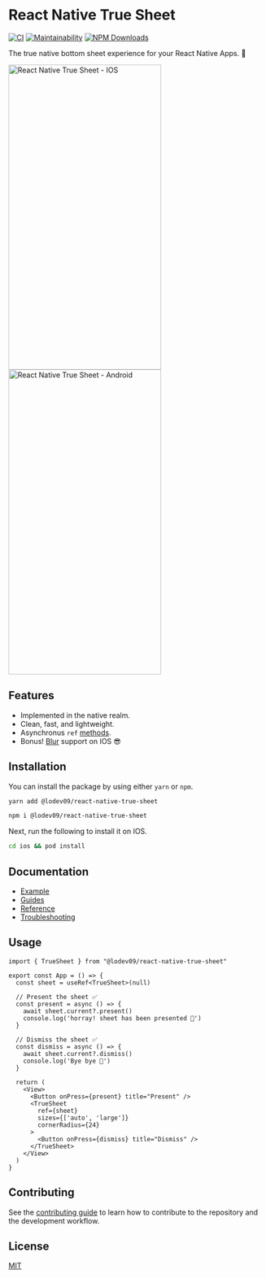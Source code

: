 # React Native True Sheet

[![CI](https://github.com/lodev09/react-native-true-sheet/actions/workflows/ci.yml/badge.svg)](https://github.com/lodev09/react-native-true-sheet/actions/workflows/ci.yml)
[![Maintainability](https://api.codeclimate.com/v1/badges/0bd49973c6c61d85e2be/maintainability)](https://codeclimate.com/github/lodev09/react-native-true-sheet/maintainability)
[![NPM Downloads](https://img.shields.io/npm/d18m/%40lodev09%2Freact-native-true-sheet)](https://www.npmjs.com/package/@lodev09/react-native-true-sheet)

The true native bottom sheet experience for your React Native Apps. 💩

<img alt="React Native True Sheet - IOS" src="docs/static/img/preview.gif" width="300" height="600" /><img alt="React Native True Sheet - Android" src="docs/static/img/preview-2.gif" width="300" height="600" />

## Features

* Implemented in the native realm.
* Clean, fast, and lightweight.
* Asynchronus `ref` [methods](https://sheet.lodev09.com/reference/methods#ref-methods).
* Bonus! [Blur](https://sheet.lodev09.com/reference/types#blurtint) support on IOS 😎

## Installation

You can install the package by using either `yarn` or `npm`.

```sh
yarn add @lodev09/react-native-true-sheet
```
```sh
npm i @lodev09/react-native-true-sheet
```

Next, run the following to install it on IOS.

```sh
cd ios && pod install
```

## Documentation

- [Example](example)
- [Guides](https://sheet.lodev09.com/category/guides)
- [Reference](https://sheet.lodev09.com/category/reference)
- [Troubleshooting]((https://sheet.lodev09.com/troubleshooting))

## Usage

```tsx
import { TrueSheet } from "@lodev09/react-native-true-sheet"

export const App = () => {
  const sheet = useRef<TrueSheet>(null)

  // Present the sheet ✅
  const present = async () => {
    await sheet.current?.present()
    console.log('horray! sheet has been presented 💩')
  }

  // Dismiss the sheet ✅
  const dismiss = async () => {
    await sheet.current?.dismiss()
    console.log('Bye bye 👋')
  }

  return (
    <View>
      <Button onPress={present} title="Present" />
      <TrueSheet
        ref={sheet}
        sizes={['auto', 'large']}
        cornerRadius={24}
      >
        <Button onPress={dismiss} title="Dismiss" />
      </TrueSheet>
    </View>
  )
}
```

## Contributing

See the [contributing guide](CONTRIBUTING.md) to learn how to contribute to the repository and the development workflow.

## License

[MIT](LICENSE)
